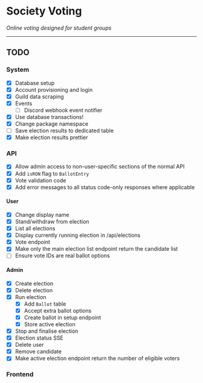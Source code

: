 # Society Voting

*Online voting designed for student groups*

---

## TODO

### System

- [x] Database setup
- [x] Account provisioning and login
- [x] Guild data scraping
- [x] Events
  - [ ] Discord webhook event notifier
- [x] Use database transactions!
- [x] Change package namespace
- [ ] Save election results to dedicated table
- [x] Make election results prettier

### API

- [x] Allow admin access to non-user-specific sections of the normal API
- [x] Add `isRON` flag to `BallotEntry`
- [x] Vote validation code
- [x] Add error messages to all status code-only responses where applicable

#### User

- [x] Change display name
- [x] Stand/withdraw from election
- [x] List all elections
- [x] Display currently running election in /api/elections
- [x] Vote endpoint
- [x] Make only the main election list endpoint return the candidate list
- [ ] Ensure vote IDs are real ballot options

#### Admin

- [x] Create election
- [x] Delete election
- [x] Run election
  - [x] Add `Ballot` table 
  - [x] Accept extra ballot options
  - [x] Create ballot in setup endpoint
  - [x] Store active election
- [x] Stop and finalise election
- [x] Election status SSE
- [x] Delete user
- [x] Remove candidate
- [x] Make active election endpoint return the number of eligible voters

### Frontend
